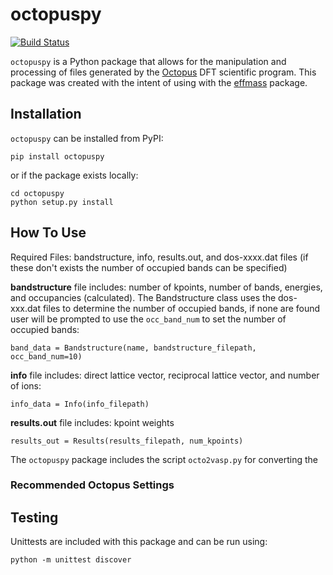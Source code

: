 # octopuspy

[![Build Status](https://travis-ci.com/afatt/octopuspy.svg?token=vuSwZWN5GqEyqapXM9jc&branch=master)](https://travis-ci.com/afatt/octopuspy)

`octopuspy` is a Python package that allows for the manipulation and processing of files generated by the [Octopus](https://octopus-code.org/wiki/Main_Page) DFT scientific program. This package was created with the
intent of using with the [effmass](https://github.com/lucydot/effmass) package.

## Installation

`octopuspy` can be installed from PyPI:

    pip install octopuspy

or if the package exists locally:

    cd octopuspy
    python setup.py install

## How To Use

Required Files: bandstructure, info, results.out, and dos-xxxx.dat files (if these don't exists the number of occupied bands can be specified)

**bandstructure**
file includes: number of kpoints, number of bands, energies, and occupancies (calculated). The Bandstructure class uses the dos-xxx.dat files to determine the number of occupied bands, if none are found user will be prompted to use the `occ_band_num` to set the number of occupied bands:

    band_data = Bandstructure(name, bandstructure_filepath, occ_band_num=10)

**info** file includes: direct lattice vector, reciprocal lattice vector, and number of ions:

    info_data = Info(info_filepath)

**results.out** file includes: kpoint weights

    results_out = Results(results_filepath, num_kpoints)

The `octopuspy` package includes the script `octo2vasp.py` for converting the  

### Recommended Octopus Settings

## Testing

Unittests are included with this package and can be run using:

    python -m unittest discover
